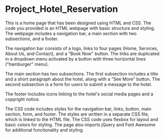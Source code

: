 # Project_Hotel_Reservation
This is a home page that has been designed using HTML and CSS.
The code you provided is an HTML webpage with basic structure and styling. The webpage includes a navigation bar, a main section with two subsections, and a footer.

The navigation bar consists of a logo, links to four pages (Home, Services, About Us, and Contact), and a "Book Now" button. The links are duplicated in a dropdown menu activated by a button with three horizontal lines ("hamburger" menu).

The main section has two subsections. The first subsection includes a title and a short paragraph about the hotel, along with a "See More" button. The second subsection is a form for users to submit a message to the hotel.

The footer includes icons linking to the hotel's social media pages and a copyright notice.

The CSS code includes styles for the navigation bar, links, button, main section, form, and footer. The styles are written in a separate CSS file, which is linked to the HTML file. The CSS code uses flexbox for layout and basic colors for styling. The page also imports jQuery and Font Awesome for additional functionality and styling.
